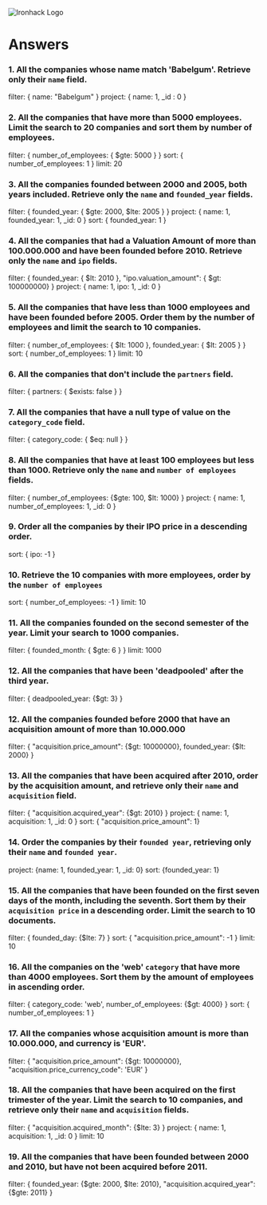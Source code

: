![Ironhack Logo](https://i.imgur.com/1QgrNNw.png)

# Answers

### 1. All the companies whose name match 'Babelgum'. Retrieve only their `name` field.

filter: { name: "Babelgum" }
project: { name: 1, _id : 0 }

### 2. All the companies that have more than 5000 employees. Limit the search to 20 companies and sort them by **number of employees**.

filter: { number_of_employees: { $gte: 5000 } }
sort: { number_of_employees: 1 }
limit: 20

### 3. All the companies founded between 2000 and 2005, both years included. Retrieve only the `name` and `founded_year` fields.

filter: { founded_year: { $gte: 2000, $lte: 2005 } }
project: { name: 1, founded_year: 1, _id: 0 }
sort: { founded_year: 1 }

### 4. All the companies that had a Valuation Amount of more than 100.000.000 and have been founded before 2010. Retrieve only the `name` and `ipo` fields.

filter: { founded_year: { $lt: 2010 }, "ipo.valuation_amount": { $gt: 100000000} }
project: { name: 1, ipo: 1, _id: 0 }

### 5. All the companies that have less than 1000 employees and have been founded before 2005. Order them by the number of employees and limit the search to 10 companies.

filter: { number_of_employees: { $lt: 1000 }, founded_year: { $lt: 2005 } }
sort: { number_of_employees: 1 }
limit: 10

### 6. All the companies that don't include the `partners` field.

filter: { partners: { $exists: false } }

### 7. All the companies that have a null type of value on the `category_code` field.

filter: { category_code: { $eq: null } }

### 8. All the companies that have at least 100 employees but less than 1000. Retrieve only the `name` and `number of employees` fields.

filter: { number_of_employees: {$gte: 100, $lt: 1000} }
project: { name: 1, number_of_employees: 1, _id: 0 }

### 9. Order all the companies by their IPO price in a descending order.

sort: { ipo: -1 } 

### 10. Retrieve the 10 companies with more employees, order by the `number of employees`

sort: { number_of_employees: -1 }
limit: 10

### 11. All the companies founded on the second semester of the year. Limit your search to 1000 companies.

filter: { founded_month: { $gte: 6 } }
limit: 1000

### 12. All the companies that have been 'deadpooled' after the third year.

filter: { deadpooled_year: {$gt: 3} }

### 12. All the companies founded before 2000 that have an acquisition amount of more than 10.000.000

filter: { "acquisition.price_amount": {$gt: 10000000}, founded_year: {$lt: 2000} }

### 13. All the companies that have been acquired after 2010, order by the acquisition amount, and retrieve only their `name` and `acquisition` field.

filter: { "acquisition.acquired_year": {$gt: 2010} }
project: { name: 1, acquisition: 1, _id: 0 }
sort: { "acquisition.price_amount": 1}

### 14. Order the companies by their `founded year`, retrieving only their `name` and `founded year`.

project: {name: 1, founded_year: 1, _id: 0}
sort: {founded_year: 1}

### 15. All the companies that have been founded on the first seven days of the month, including the seventh. Sort them by their `acquisition price` in a descending order. Limit the search to 10 documents.

filter: { founded_day: {$lte: 7} }
sort: { "acquisition.price_amount": -1 }
limit: 10

### 16. All the companies on the 'web' `category` that have more than 4000 employees. Sort them by the amount of employees in ascending order.

filter: { category_code: 'web', number_of_employees: {$gt: 4000} }
sort: { number_of_employees: 1 }

### 17. All the companies whose acquisition amount is more than 10.000.000, and currency is 'EUR'.

filter: { "acquisition.price_amount": {$gt: 10000000}, "acquisition.price_currency_code": 'EUR' }

### 18. All the companies that have been acquired on the first trimester of the year. Limit the search to 10 companies, and retrieve only their `name` and `acquisition` fields.

filter: { "acquisition.acquired_month": {$lte: 3} }
project: { name: 1, acquisition: 1, _id: 0 }
limit: 10

### 19. All the companies that have been founded between 2000 and 2010, but have not been acquired before 2011.

filter: { founded_year: {$gte: 2000, $lte: 2010}, "acquisition.acquired_year": {$gte: 2011} }

